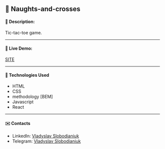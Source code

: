 ## :pushpin: Naughts-and-crosses

#### :memo: Description: 

Tic-tac-toe game.
___

#### :link: Live Demo: 
[SITE](https://slobodianiuk1.github.io/naughts-and-crosses/)

___

#### :rocket: Technologies Used

* HTML
* CSS
* methodology [BEM]
* Javascript
* React


___

#### :envelope: Contacts
* LinkedIn: [Vladyslav Slobodianiuk](https://www.linkedin.com/in/vladyslav-slobodianiuk-076893241/)
* Telegram: [Vladyslav Slobodianiuk](https://t.me/vladyslavS18)
